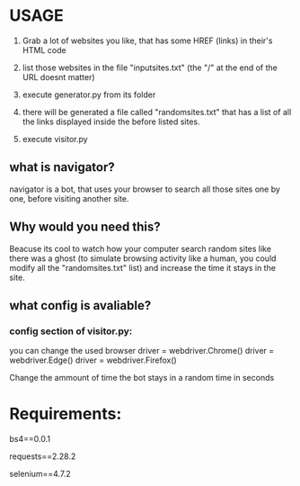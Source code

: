 # USAGE

1) Grab a lot of websites you like, that has some HREF (links) in their's HTML code

2) list those websites in the file "inputsites.txt" (the "/" at the end of the URL doesnt matter)

3) execute generator.py from its folder

4) there will be generated a file called "randomsites.txt" that has a list of all the links displayed inside the before listed sites.

5) execute visitor.py

## what is navigator?
navigator is a bot, that uses your browser to search all those sites one by one, before visiting another site.

## Why would you need this?
Beacuse its cool to watch how your computer search random sites like there was a ghost
(to simulate browsing activity like a human, you could modify all the "randomsites.txt" list) and increase the time it stays in the site.

## what config is avaliable?

### config section of visitor.py:

you can change the used browser
driver = webdriver.Chrome()
driver = webdriver.Edge()
driver = webdriver.Firefox()

Change the ammount of time the bot stays in a random time in seconds

# Requirements: 

bs4==0.0.1

requests==2.28.2

selenium==4.7.2

